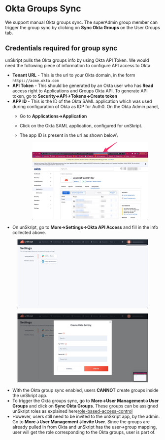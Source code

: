 # Okta Groups Sync

We support manual Okta groups sync. The superAdmin group member can trigger the group sync by clicking on **Sync Okta Groups** on the User Groups tab.

## Credentials required for group sync

unSkript pulls the Okta groups info by using Okta API Token. We would need the following piece of information to configure API access to Okta

* **Tenant URL** - This is the url to your Okta domain, in the form `https://acme.okta.com`
* **API Token** - This should be generated by an Okta user who has **Read** access right to Applications and Groups Okta API. To generate API token, go to **Security->API->Tokens->Create token**
* **APP ID** - This is the ID of the Okta SAML application which was used during configuration of Okta as IDP for Auth0. On the Okta Admin panel,&#x20;
  * Go to **Applications->Application**
  * &#x20;Click on the Okta SAML application, configured for unSkript.
  *   The app ID is present in the url as shown below\


      <figure><img src="../../../../.gitbook/assets/9592a720-abe6-4626-a2a6-6a77679728e7.jpg" alt=""><figcaption></figcaption></figure>
* On unSkript, go to **More->Settings->Okta API Access** and fill in the info collected above.

<figure><img src="../../../../.gitbook/assets/Снимок_экрана_2023-02-13_в_19_57_36.jpg" alt=""><figcaption></figcaption></figure>

<figure><img src="../../../../.gitbook/assets/Снимок_экрана_2023-02-13_в_19_57_40.jpg" alt=""><figcaption></figcaption></figure>

* With the Okta group sync enabled, users **CANNOT** create groups inside the unSkript app.
* To trigger the Okta groups sync, go to **More->User Management->User Groups** and click on **Sync Okta Groups**. These groups can be assigned unSkript roles as explained here[role-based-access-control](../../../../tooling/role-based-access-control/ "mention")
* However, users still need to be invited to the unSkript app, by the admin. Go to **More->User Management->Invite User**. Since the groups are already pulled in from Okta and unSkript has the user->group mapping, user will get the role corresponding to the Okta groups, user is part of.
